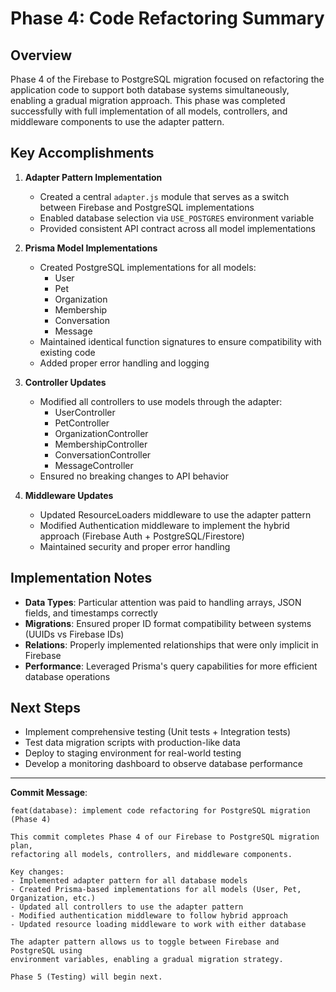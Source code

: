 # Phase 4: Code Refactoring Summary

## Overview

Phase 4 of the Firebase to PostgreSQL migration focused on refactoring the application code to support both database systems simultaneously, enabling a gradual migration approach. This phase was completed successfully with full implementation of all models, controllers, and middleware components to use the adapter pattern.

## Key Accomplishments

1. **Adapter Pattern Implementation**
   - Created a central `adapter.js` module that serves as a switch between Firebase and PostgreSQL implementations
   - Enabled database selection via `USE_POSTGRES` environment variable
   - Provided consistent API contract across all model implementations

2. **Prisma Model Implementations**
   - Created PostgreSQL implementations for all models:
     - User
     - Pet
     - Organization
     - Membership
     - Conversation
     - Message
   - Maintained identical function signatures to ensure compatibility with existing code
   - Added proper error handling and logging

3. **Controller Updates**
   - Modified all controllers to use models through the adapter:
     - UserController
     - PetController
     - OrganizationController
     - MembershipController
     - ConversationController
     - MessageController
   - Ensured no breaking changes to API behavior

4. **Middleware Updates**
   - Updated ResourceLoaders middleware to use the adapter pattern
   - Modified Authentication middleware to implement the hybrid approach (Firebase Auth + PostgreSQL/Firestore)
   - Maintained security and proper error handling

## Implementation Notes

- **Data Types**: Particular attention was paid to handling arrays, JSON fields, and timestamps correctly
- **Migrations**: Ensured proper ID format compatibility between systems (UUIDs vs Firebase IDs)
- **Relations**: Properly implemented relationships that were only implicit in Firebase
- **Performance**: Leveraged Prisma's query capabilities for more efficient database operations

## Next Steps

- Implement comprehensive testing (Unit tests + Integration tests)
- Test data migration scripts with production-like data
- Deploy to staging environment for real-world testing
- Develop a monitoring dashboard to observe database performance

---

**Commit Message**:

```
feat(database): implement code refactoring for PostgreSQL migration (Phase 4)

This commit completes Phase 4 of our Firebase to PostgreSQL migration plan, 
refactoring all models, controllers, and middleware components.

Key changes:
- Implemented adapter pattern for all database models
- Created Prisma-based implementations for all models (User, Pet, Organization, etc.)
- Updated all controllers to use the adapter pattern
- Modified authentication middleware to follow hybrid approach
- Updated resource loading middleware to work with either database

The adapter pattern allows us to toggle between Firebase and PostgreSQL using 
environment variables, enabling a gradual migration strategy.

Phase 5 (Testing) will begin next.
``` 